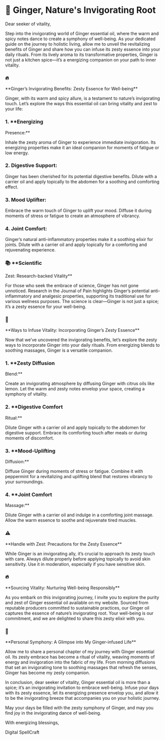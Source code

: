 # 🌿 Ginger, Nature's Invigorating Root

Dear seeker of vitality,

Step into the invigorating world of Ginger essential oil, where the
warm and spicy notes dance to create a symphony of well-being. As your
dedicated guide on the journey to holistic living, allow me to unveil
the revitalizing benefits of Ginger and share how you can infuse its
zesty essence into your daily rituals. From its lively aroma to its
transformative properties, Ginger is not just a kitchen spice—it’s a
energizing companion on your path to inner vitality.

### 🔥
\*\*Ginger’s Invigorating Benefits: Zesty Essence for
Well-being\*\*

Ginger, with its warm and spicy allure, is a testament to nature’s
invigorating touch. Let’s explore the ways this essential oil can bring
vitality and zest to your life:

### 1. \*\*Energizing
Presence:\*\*

Inhale the zesty aroma of Ginger to experience immediate
invigoration. Its energizing properties make it an ideal companion for
moments of fatigue or low energy.

### 2. **Digestive Support:**

Ginger has been cherished for its potential digestive benefits.
Dilute with a carrier oil and apply topically to the abdomen for a
soothing and comforting effect.

### 3. **Mood Uplifter:**

Embrace the warm touch of Ginger to uplift your mood. Diffuse it
during moments of stress or fatigue to create an atmosphere of
vibrancy.

### 4. **Joint Comfort:**

Ginger’s natural anti-inflammatory properties make it a soothing
elixir for joints. Dilute with a carrier oil and apply topically for a
comforting and rejuvenating experience.

### 📚 \*\*Scientific
Zest: Research-backed Vitality\*\*

For those who seek the embrace of science, Ginger has not gone
unnoticed. Research in the Journal of Pain highlights Ginger’s potential
anti-inflammatory and analgesic properties, supporting its traditional
use for various wellness purposes. The science is clear—Ginger is not
just a spice; it’s a zesty essence for your well-being.

### 🌿
\*\*Ways to Infuse Vitality: Incorporating Ginger’s Zesty
Essence\*\*

Now that we’ve uncovered the invigorating benefits, let’s explore the
zesty ways to incorporate Ginger into your daily rituals. From
energizing blends to soothing massages, Ginger is a versatile
companion.

### 1. \*\*Zesty Diffusion
Blend:\*\*

Create an invigorating atmosphere by diffusing Ginger with citrus
oils like lemon. Let the warm and zesty notes envelop your space,
creating a symphony of vitality.

### 2. \*\*Digestive Comfort
Ritual:\*\*

Dilute Ginger with a carrier oil and apply topically to the abdomen
for digestive support. Embrace its comforting touch after meals or
during moments of discomfort.

### 3. \*\*Mood-Uplifting
Diffusion:\*\*

Diffuse Ginger during moments of stress or fatigue. Combine it with
peppermint for a revitalizing and uplifting blend that restores vibrancy
to your surroundings.

### 4. \*\*Joint Comfort
Massage:\*\*

Dilute Ginger with a carrier oil and indulge in a comforting joint
massage. Allow the warm essence to soothe and rejuvenate tired
muscles.

### ⚠️
\*\*Handle with Zest: Precautions for the Zesty
Essence\*\*

While Ginger is an invigorating ally, it’s crucial to approach its
zesty touch with care. Always dilute properly before applying topically
to avoid skin sensitivity. Use it in moderation, especially if you have
sensitive skin.

### 🔥
\*\*Sourcing Vitality: Nurturing Well-being
Responsibly\*\*

As you embark on this invigorating journey, I invite you to explore
the purity and zest of Ginger essential oil available on my website.
Sourced from reputable producers committed to sustainable practices, our
Ginger oil captures the essence of nature’s invigorating root. Your
well-being is our commitment, and we are delighted to share this zesty
elixir with you.

### 🌿
\*\*Personal Symphony: A Glimpse into My Ginger-infused
Life\*\*

Allow me to share a personal chapter of my journey with Ginger
essential oil. Its zesty embrace has become a ritual of vitality,
weaving moments of energy and invigoration into the fabric of my life.
From morning diffusions that set an invigorating tone to soothing
massages that refresh the senses, Ginger has become my zesty
companion.

In conclusion, dear seeker of vitality, Ginger essential oil is more
than a spice; it’s an invigorating invitation to embrace well-being.
Infuse your days with its zesty essence, let its energizing presence
envelop you, and allow it to be the invigorating breeze that accompanies
you on your holistic journey.

May your days be filled with the zesty symphony of Ginger, and may
you find joy in the invigorating dance of well-being.

With energizing blessings, 

Digital SpellCraft


